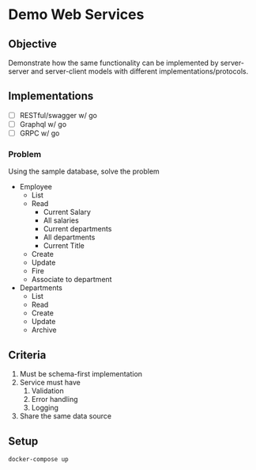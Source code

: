 # Demo Web Services

## Objective

Demonstrate how the same functionality can be implemented by server-server and server-client models with different implementations/protocols.

## Implementations

- [ ] RESTful/swagger w/ go
- [ ] Graphql w/ go
- [ ] GRPC w/ go

### Problem

Using the sample database, solve the problem

- Employee
  - List
  - Read
    - Current Salary
    - All salaries
    - Current departments
    - All departments
    - Current Title
  - Create
  - Update
  - Fire
  - Associate to department
- Departments
  - List
  - Read
  - Create
  - Update
  - Archive
  


## Criteria

1. Must be schema-first implementation
2. Service must have
   1. Validation
   2. Error handling
   3. Logging
3. Share the same data source

## Setup

`docker-compose up`